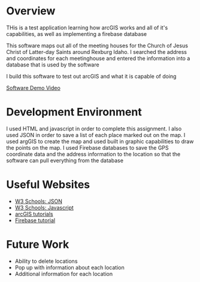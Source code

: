 # Overview

THis is a test application learning how arcGIS works and all of it's capabilities, as well as implementing a firebase database

This software maps out all of the meeting houses for the Church of Jesus Christ of Latter-day Saints around Rexburg Idaho. I searched the address and coordinates for each meetinghouse and entered the information into a database that is used by the software

I build this software to test out arcGIS and what it is capable of doing

[Software Demo Video](http://youtube.link.goes.here)

# Development Environment

I used HTML and javascript in order to complete this assignment. I also used JSON in order to save a list of each place marked out on the map. I used argGIS to create the map and used built in graphic capabilities to draw the points on the map. I used Firebase databases to save the GPS coordinate data and the address information to the location so that the software can pull everything from the database
# Useful Websites
* [W3 Schools: JSON](https://www.w3schools.com/js/js_json_intro.asp)
* [W3 Schools: Javascript](https://www.w3schools.com/js/default.asp)
* [arcGIS tutorials](https://developers.arcgis.com/documentation/mapping-apis-and-services/tutorials/)
* [Firebase tutorial](https://www.youtube.com/watch?v=9kRgVxULbag)

# Future Work

* Ability to delete locations
* Pop up with information about each location
* Additional information for each location

